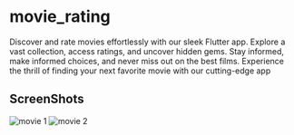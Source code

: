 # movie_rating

Discover and rate movies effortlessly with our sleek Flutter app. Explore a vast collection, access ratings, and uncover hidden gems. Stay informed, make informed choices, and never miss out on the best films. Experience the thrill of finding your next favorite movie with our cutting-edge app

## ScreenShots
![movie 1](https://github.com/SaudAlbarkheel/Movie-Rating-app/assets/144757142/d1a82c05-3b7c-4529-999a-30533559ecc3)
![movie 2](https://github.com/SaudAlbarkheel/Movie-Rating-app/assets/144757142/9ebbc7f8-0589-4bcc-ac3c-46aee36344ef)

